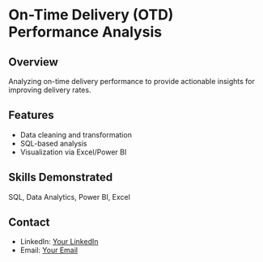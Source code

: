 # On-Time Delivery (OTD) Performance Analysis

## Overview
Analyzing on-time delivery performance to provide actionable insights for improving delivery rates.

## Features
- Data cleaning and transformation
- SQL-based analysis
- Visualization via Excel/Power BI

## Skills Demonstrated
SQL, Data Analytics, Power BI, Excel

## Contact
- LinkedIn: [Your LinkedIn](https://www.linkedin.com/in/YOUR-LINKEDIN-USERNAME/)
- Email: [Your Email](mailto:youremail@example.com)